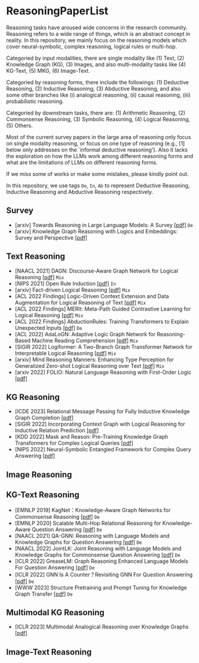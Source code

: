 # ReasoningPaperList
Reasoning tasks have aroused wide concerns in the research community. Reasoning refers to a wide range of things, which is an abstract concept in reality. In this repository, we mainly focus on the reasoning models which cover neural-symbolic, complex reasoning, logical rules or multi-hop. 

Categoried by input modalities, there are single modality like (1) Text, (2) Knowledge Graph (KG), (3) Images, and also multi-modality tasks like (4) KG-Text, (5) MKG, (6) Image-Text.

Categoried by reasoning forms, there include the followings: (1) Deductive Reasoning, (2) Inductive Reasoning, (3) Abductive Reasoning, and also some other branches like (i) analogical reasoning, (ii) causal reasoning, (iii) probabilistic reasoning. 

Categoried by downstream tasks, there are: (1) Arithmetic Reasoning, (2) Commonsense Reasoning, (3) Symbolic Reasoning, (4) Logical Reasoning, (5) Others.

Most of the current survey papers in the large area of reasoning only focus on single modality reasoning, or focus on one type of reasoning (e.g., [1] below only addresses on the `informal deductive reasoning'). Also it lacks the exploration on how the LLMs work among different reasoning forms and what are the limitations of LLMs on different reasoning forms. 

If we miss some of works or make some mistakes, please kindly point out. 

In this repository, we use tags ``De``, ``In``, ``Ab`` to represent Deductive Reasoning, Inductive Reasoning and Abductive Reasoning respectively. 

## Survey
- [arxiv] Towards Reasoning in Large Language Models: A Survey [[pdf]](https://arxiv.org/abs/2212.10403) ``De``
- [arxiv] Knowledge Graph Reasoning with Logics and Embeddings: Survey and Perspective [[pdf]](https://arxiv.org/pdf/2202.07412.pdf)


## Text Reasoning
- [NAACL 2021] DAGN: Discourse-Aware Graph Network for Logical Reasoning [[pdf]](https://arxiv.org/abs/2103.14349) ``Mix``
- [NIPS 2021] Open Rule Induction [[pdf]](https://arxiv.org/abs/2110.13577) ``In``
- [arxiv] Fact-driven Logical Reasoning [[pdf]](https://arxiv.org/abs/2105.10334) ``Mix``
- [ACL 2022 Findings] Logic-Driven Context Extension and Data Augmentation for Logical Reasoning of Text [[pdf]](https://arxiv.org/abs/2105.03659) ``Mix``
- [ACL 2022 Findings] MERIt: Meta-Path Guided Contrastive Learning for Logical Reasoning [[pdf]](https://aclanthology.org/2022.findings-acl.276.pdf) ``Mix``
- [ACL 2022 Findings] AbductionRules: Training Transformers to Explain Unexpected Inputs [[pdf]](https://aclanthology.org/2022.findings-acl.19) ``De``
- [ACL 2022] AdaLoGN: Adaptive Logic Graph Network for Reasoning-Based Machine Reading Comprehension [[pdf]](https://arxiv.org/abs/2203.08992) ``Mix``
- [SIGIR 2022] Logiformer: A Two-Branch Graph Transformer Network for Interpretable Logical Reasoning [[pdf]](https://dl.acm.org/doi/abs/10.1145/3477495.3532016) ``Mix``
- [arxiv] Mind Reasoning Manners: Enhancing Type Perception for Generalized Zero-shot Logical Reasoning over Text [[pdf]](https://arxiv.org/abs/2301.02983) ``Mix``
- [arxiv 2022] FOLIO: Natural Language Reasoning with First-Order Logic [[pdf]](https://arxiv.org/pdf/2209.00840.pdf)

## KG Reasoning
- [ICDE 2023] Relational Message Passing for Fully Inductive Knowledge Graph Completion [[pdf]](https://arxiv.org/pdf/2210.03994.pdf)
- [SIGIR 2022] Incorporating Context Graph with Logical Reasoning for Inductive Relation Prediction [[pdf]](https://dl.acm.org/doi/abs/10.1145/3477495.3531996)
- [KDD 2022] Mask and Reason: Pre-Training Knowledge Graph Transformers for Complex Logical Queries [[pdf]](https://arxiv.org/abs/2208.07638)
- [NIPS 2022] Neural-Symbolic Entangled Framework for Complex Query Answering [[pdf]](https://arxiv.org/pdf/2209.08779.pdf)

## Image Reasoning


## KG-Text Reasoning
- [EMNLP 2019] KagNet：Knowledge-Aware Graph Networks for Commonsense Reasoning [[pdf]](https://arxiv.org/abs/1909.02151) ``De``
- [EMNLP 2020] Scalable Multi-Hop Relational Reasoning for Knowledge-Aware Question Answering [[pdf]](https://aclanthology.org/2020.emnlp-main.99/) ``De``
- [NAACL 2021] QA-GNN: Reasoning with Language Models and Knowledge Graphs for Question Answering [[pdf]](https://arxiv.org/abs/2104.06378) ``De``
- [NAACL 2022] JointLK: Joint Reasoning with Language Models and Knowledge Graphs for Commonsense Question Answering [[pdf]](https://aclanthology.org/2022.naacl-main.372/) ``De``
- [ICLR 2022] GreaseLM: Graph Reasoning Enhanced Language Models For Question Answering [[pdf]](https://arxiv.org/abs/2201.08860) ``De``
- [ICLR 2022] GNN Is A Counter？Revisiting GNN For Question Answering [[pdf]](https://arxiv.org/abs/2110.03192) ``De``
- [WWW 2023] Structure Pretraining and Prompt Tuning for Knowledge Graph Transfer [[pdf]](https://arxiv.org/abs/2303.03922) ``De``


## Multimodal KG Reasoning
- [ICLR 2023] Multimodal Analogical Reasoning over Knowledge Graphs [[pdf]](https://arxiv.org/abs/2210.00312)


## Image-Text Reasoning


